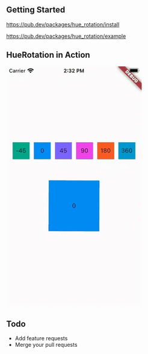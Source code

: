 ## Getting Started

https://pub.dev/packages/hue_rotation/install

https://pub.dev/packages/hue_rotation/example

## HueRotation in Action

![Screenrecording](https://raw.githubusercontent.com/nohli/hue_rotation/master/example/assets/preview.gif)

## Todo

* Add feature requests
* Merge your pull requests